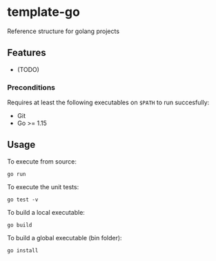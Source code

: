 # template-go

Reference structure for golang projects


## Features
- (TODO)

### Preconditions

Requires at least the following executables on `$PATH` to run succesfully:
- Git
- Go >= 1.15

## Usage

To execute from source:
```
go run
```

To execute the unit tests:
```
go test -v
```

To build a local executable:
```
go build
```

To build a global executable (bin folder):
```
go install
```
